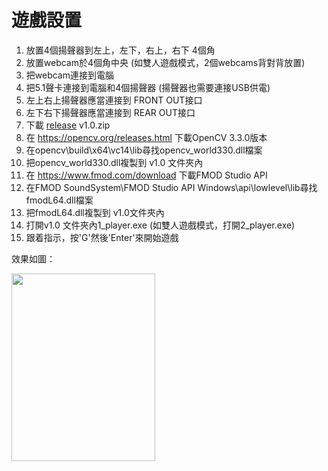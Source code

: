 # 遊戲設置

1.	放置4個揚聲器到左上，左下，右上，右下 4個角
2.	放置webcam於4個角中央 (如雙人遊戲模式，2個webcams背對背放置)
3.	把webcam連接到電腦
4.	把5.1聲卡連接到電腦和4個揚聲器 (揚聲器也需要連接USB供電)
5.	左上右上揚聲器應當連接到 FRONT OUT接口
6.	左下右下揚聲器應當連接到 REAR OUT接口
7.	下載 [release](https://github.com/charlietang075/Tennis-ball-game-for-VIP/releases) v1.0.zip
8.	在 https://opencv.org/releases.html 下載OpenCV 3.3.0版本
9.	在opencv\build\x64\vc14\lib尋找opencv_world330.dll檔案
10.	把opencv_world330.dll複製到 v1.0 文件夾內
11.	在 https://www.fmod.com/download 下載FMOD Studio API
12.	在FMOD SoundSystem\FMOD Studio API Windows\api\lowlevel\lib尋找fmodL64.dll檔案
13.	把fmodL64.dll複製到 v1.0文件夾內
14.	打開v1.0 文件夾內1_player.exe (如雙人遊戲模式，打開2_player.exe)
15.	跟着指示，按'G'然後'Enter'來開始遊戲

效果如圖：

<img src="https://i.imgur.com/UlKfSiJ.jpg" width="230" height="300"> 
